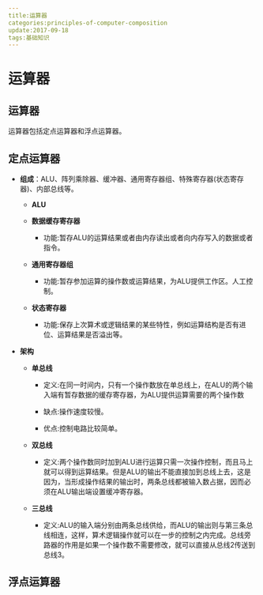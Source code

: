 ```yaml
---
title:运算器
categories:principles-of-computer-composition
update:2017-09-18
tags:基础知识
---
```


# 运算器 #

## 运算器 ##
运算器包括定点运算器和浮点运算器。

## 定点运算器 ##
+ **组成**：ALU、阵列乘除器、缓冲器、通用寄存器组、特殊寄存器(状态寄存器)、内部总线等。
	
	+ **ALU**
	+ **数据缓存寄存器**
		+ 功能:暂存ALU的运算结果或者由内存读出或者向内存写入的数据或者指令。

	+ **通用寄存器组**

		+ 功能:暂存参加运算的操作数或运算结果，为ALU提供工作区。人工控制。

	+ **状态寄存器**

		+ 功能:保存上次算术或逻辑结果的某些特性，例如运算结构是否有进位、运算结果是否溢出等。
+ **架构**
	
	+ **单总线**
	
		+ 定义:在同一时间内，只有一个操作数放在单总线上，在ALU的两个输入端有暂存数据的缓存寄存器，为ALU提供运算需要的两个操作数
		
		+ 缺点:操作速度较慢。
		
		+ 优点:控制电路比较简单。
	
	+ **双总线**
	
		+ 定义:两个操作数同时加到ALU进行运算只需一次操作控制，而且马上就可以得到运算结果。但是ALU的输出不能直接加到总线上去，这是因为，当形成操作结果的输出时，两条总线都被输入数占据，因而必须在ALU输出端设置缓冲寄存器。
		
	+ **三总线**
		
		+ 定义:ALU的输入端分别由两条总线供给，而ALU的输出则与第三条总线相连，这样，算术逻辑操作就可以在一步的控制之内完成。总线旁路器的作用是如果一个操作数不需要修改，就可以直接从总线2传送到总线3。   

## 浮点运算器 ##


